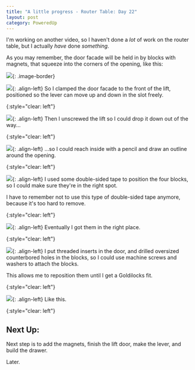 ```yaml
---
title: "A little progress - Router Table: Day 22"
layout: post
category: PoweredUp
---
```

I'm working on another video, so I haven't done a *lot* of work on the router table, but I actually *have* done *something*.

As you may remember, the door facade will be held in by blocks with magnets, that squeeze into the corners of the opening, like this:

![](/assets/images-posts/powered-up-2/2019-03-20.1.01.jpg){: .image-border}

![](/assets/images-posts/powered-up-2/2019-03-20.1.02.jpg){: .align-left}
So I clamped the door facade to the front of the lift, positioned so the lever can move up and down in the slot freely.

{:style="clear: left"}

![](/assets/images-posts/powered-up-2/2019-03-20.1.03.jpg){: .align-left}
Then I unscrewed the lift so I could drop it down out of the way...

{:style="clear: left"}

![](/assets/images-posts/powered-up-2/2019-03-20.1.04.jpg){: .align-left}
...so I could reach inside with a pencil and draw an outline around the opening.

{:style="clear: left"}

![](/assets/images-posts/powered-up-2/2019-03-20.1.05.jpg){: .align-left}
I used some double-sided tape to position the four blocks, so I could make sure they're in the right spot.

I have to remember not to use this type of double-sided tape anymore, because it's too hard to remove.

{:style="clear: left"}

![](/assets/images-posts/powered-up-2/2019-03-20.1.06.jpg){: .align-left}
Eventually I got them in the right place.

{:style="clear: left"}

![](/assets/images-posts/powered-up-2/2019-03-20.1.07.jpg){: .align-left}
I put threaded inserts in the door, and drilled oversized counterbored holes in the blocks, so I could use machine screws and washers to attach the blocks.

This allows me to reposition them until I get a Goldilocks fit.

{:style="clear: left"}

![](/assets/images-posts/powered-up-2/2019-03-20.1.08.jpg){: .align-left}
Like this.

{:style="clear: left"}

## Next Up:

Next step is to add the magnets, finish the lift door, make the lever, and build the drawer.

Later.
